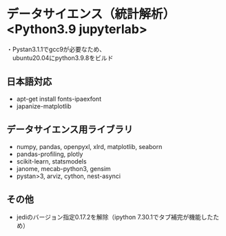 # データサイエンス（統計解析）　<Python3.9 jupyterlab>

・Pystan3.1.1でgcc9が必要なため、  
　ubuntu20.04にpython3.9.8をビルド  

## 日本語対応
- apt-get install fonts-ipaexfont  
- japanize-matplotlib  

## データサイエンス用ライブラリ
- numpy, pandas, openpyxl, xlrd, matplotlib, seaborn  
- pandas-profiling, plotly  
- scikit-learn, statsmodels  
- janome, mecab-python3, gensim  
- pystan>3, arviz, cython, nest-asynci  

## その他
- jediのバージョン指定0.17.2を解除（ipython 7.30.1でタブ補完が機能したため）  

